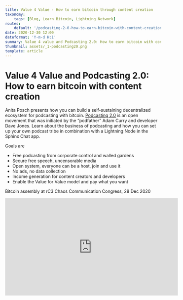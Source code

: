 ```yaml
---
title: Value 4 Value - How to earn bitcoin through content creation
taxonomy:
    tags: [Blog, Learn Bitcoin, Lightning Network]
routes:
    default: '/podcasting-2-0-how-to-earn-bitcoin-with-content-creation'
date: 2020-12-30 12:00
dateformat: 'Y-m-d H:i'
summary: Value 4 value and Podcasting 2.0: How to earn bitcoin with content creation
thumbnail: assets/_1-podcasting20.png
template: article
---
```


# Value 4 Value and Podcasting 2.0: How to earn bitcoin with content creation

Anita Posch presents how you can build a self-sustaining decentralized ecosystem for podcasting with bitcoin. [Podcasting 2.0](https://anitaposch.com/bitcoin-co-podcast-one-of-the-first-to-enable-streaming-money/) is an open movement that was initiated by the “podfather” Adam Curry and developer Dave Jones. Learn about the business of podcasting and how you can set up your own podcast tribe in combination with a Lightning Node in the Sphinx Chat app.

Goals are

-   Free podcasting from corporate control and walled gardens
-   Secure free speech, uncensorable media
-   Open system, everyone can be a host, join and use it
-   No ads, no data collection
-   Income generation for content creators and developers
-   Enable the Value for Value model and pay what you want

Bitcoin assembly at rC3 Chaos Communication Congress, 28 Dec 2020

<iframe width="560" height="315" src="https://www.youtube-nocookie.com/embed/YdLPo94B-sg?si=I8Sc6h7PqtbcVavX" title="YouTube video player" frameborder="0" allow="accelerometer; autoplay; clipboard-write; encrypted-media; gyroscope; picture-in-picture; web-share" referrerpolicy="strict-origin-when-cross-origin" allowfullscreen></iframe>